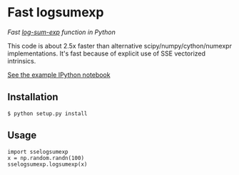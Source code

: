 Fast logsumexp
==============
*Fast [log-sum-exp](http://machineintelligence.tumblr.com/post/4998477107/the-log-sum-exp-trick) function in Python*

This code is about 2.5x faster than alternative scipy/numpy/cython/numexpr implementations. It's fast because of explicit use of SSE vectorized intrinsics.

[See the example IPython notebook](http://nbviewer.ipython.org/github/rmcgibbo/logsumexp/blob/master/Accelerating%20log-sum-exp.ipynb)

Installation
------------
```
$ python setup.py install
```

Usage
-----
```
import sselogsumexp
x = np.random.randn(100)
sselogsumexp.logsumexp(x)
```
